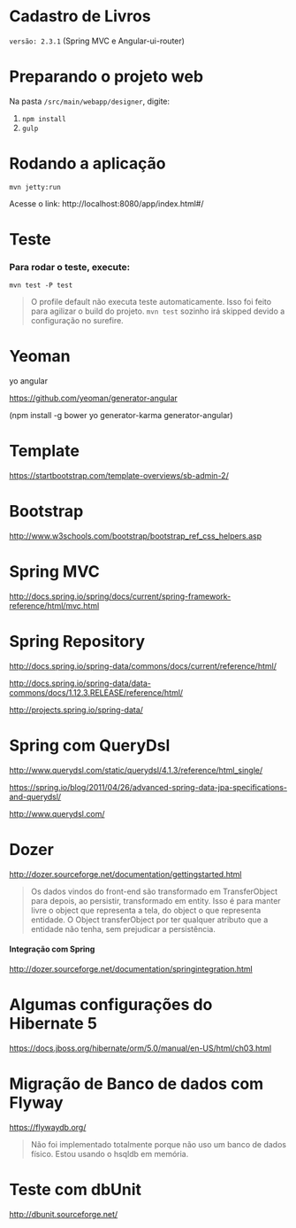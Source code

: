 # Cadastro de Livros

`versão: 2.3.1` (Spring MVC e Angular-ui-router)

# Preparando o projeto web

Na pasta `/src/main/webapp/designer`, digite:
1. `npm install`
2. `gulp`

# Rodando a aplicação

`mvn jetty:run`

Acesse o link: http://localhost:8080/app/index.html#/

# Teste

### Para rodar o teste, execute:
`mvn test -P test`
> O profile default não executa teste automaticamente. Isso foi feito para agilizar o build do projeto. `mvn test` sozinho irá skipped devido a configuração no surefire.

# Yeoman

yo angular

https://github.com/yeoman/generator-angular

(npm install -g  bower yo generator-karma generator-angular)

# Template

https://startbootstrap.com/template-overviews/sb-admin-2/

# Bootstrap

http://www.w3schools.com/bootstrap/bootstrap_ref_css_helpers.asp

# Spring MVC

http://docs.spring.io/spring/docs/current/spring-framework-reference/html/mvc.html

# Spring Repository

http://docs.spring.io/spring-data/commons/docs/current/reference/html/

http://docs.spring.io/spring-data/data-commons/docs/1.12.3.RELEASE/reference/html/

http://projects.spring.io/spring-data/

# Spring com QueryDsl

http://www.querydsl.com/static/querydsl/4.1.3/reference/html_single/

https://spring.io/blog/2011/04/26/advanced-spring-data-jpa-specifications-and-querydsl/

http://www.querydsl.com/

# Dozer

http://dozer.sourceforge.net/documentation/gettingstarted.html

> Os dados vindos do front-end são transformado em TransferObject para depois, ao persistir, transformado em entity.
> Isso é para manter livre o object que representa a tela, do object o que representa entidade. O Object transferObject por ter qualquer atributo que a entidade não tenha, sem prejudicar a persistência.

#### Integração com Spring

http://dozer.sourceforge.net/documentation/springintegration.html

# Algumas configurações do Hibernate 5

https://docs.jboss.org/hibernate/orm/5.0/manual/en-US/html/ch03.html

# Migração de Banco de dados com Flyway

https://flywaydb.org/

> Não foi implementado totalmente porque não uso um banco de dados físico. Estou usando o hsqldb em memória.

# Teste com dbUnit

http://dbunit.sourceforge.net/
